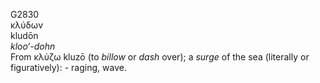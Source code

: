 <body>
  <p>G2830<br>  κλύδων  <br> kludōn  <br><i>kloo‘-dohn </i><br>From   κλύζω    kluzō   (to <i>billow</i> or <i>dash</i> over); a <i>surge</i> of the sea (literally or figuratively): - raging, wave.<br></p>
 </body>